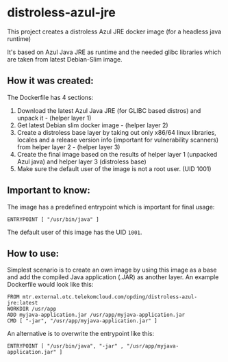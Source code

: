 # distroless-azul-jre

This project creates a distroless Azul JRE docker image (for a headless java runtime)

It's based on Azul Java JRE as runtime and the needed glibc libraries which are taken from latest Debian-Slim image.

## How it was created:

The Dockerfile has 4 sections:
1. Download the latest Azul Java JRE (for GLIBC based distros) and unpack it - (helper layer 1)
2. Get latest Debian slim docker image - (helper layer 2)
3. Create a distroless base layer by taking out only x86/64 linux libraries, locales and a release version info (important for vulnerability scanners) from helper layer 2 - (helper layer 3)
4. Create the final image based on the results of helper layer 1 (unpacked Azul java) and helper layer 3 (distroless base)
5. Make sure the default user of the image is not a root user. (UID 1001)

## Important to know:

The image has a predefined entrypoint which is important for final usage:

`ENTRYPOINT [ "/usr/bin/java" ]`

The default user of this image has the UID `1001`.

## How to use:

Simplest scenario is to create an own image by using this image as a base and add the compiled Java application (.JAR) as another layer.
An example Dockerfile would look like this:

```
FROM mtr.external.otc.telekomcloud.com/opding/distroless-azul-jre:latest
WORKDIR /usr/app
ADD myjava-application.jar /usr/app/myjava-application.jar
CMD [ "-jar", "/usr/app/myjava-application.jar" ]
```

An alternative is to overwrite the entrypoint like this:

`ENTRYPOINT [ "/usr/bin/java", "-jar" , "/usr/app/myjava-application.jar" ]`
